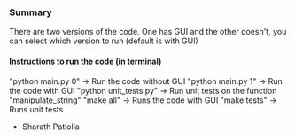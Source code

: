 ### Summary
There are two versions of the code. One has GUI and the other doesn't, you can select which
version to run (default is with GUI)

#### Instructions to run the code (in terminal)
"python main.py 0"		->	Run the code without GUI
"python main.py 1"		->	Run the code with GUI
"python unit_tests.py"	->	Run unit tests on the function "manipulate_string"
"make all" 				->	Runs the code with GUI
"make tests" 			->	Runs unit tests

- Sharath Patlolla